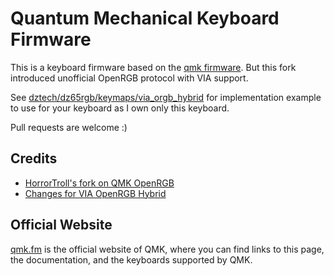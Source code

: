 # Quantum Mechanical Keyboard Firmware

This is a keyboard firmware based on the [qmk firmware](https://github.com/qmk/qmk_firmware). But this fork introduced unofficial OpenRGB protocol with VIA support.

See [dztech/dz65rgb/keymaps/via_orgb_hybrid](https://github.com/thanik/qmk_firmware_orgb_via/tree/feature/thanik/keyboards/dztech/dz65rgb/keymaps/via_orgb_hybrid) for implementation example to use for your keyboard as I own only this keyboard.

Pull requests are welcome :)

## Credits
- [HorrorTroll's fork on QMK OpenRGB](https://github.com/HorrorTroll/qmk_firmware/tree/openrgb_develop)
- [Changes for VIA OpenRGB Hybrid](https://github.com/gloryhzw/qmk_tool/wiki/Changes-for-VIA-OpenRGB-Hybrid)

## Official Website

[qmk.fm](https://qmk.fm) is the official website of QMK, where you can find links to this page, the documentation, and the keyboards supported by QMK.
